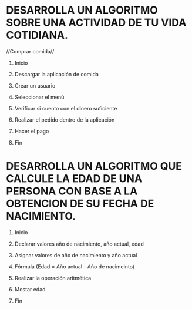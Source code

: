 # DESARROLLA UN ALGORITMO SOBRE UNA ACTIVIDAD DE TU VIDA COTIDIANA.
 //Comprar comida//
 
1. Inicio

2. Descargar la aplicación de comida

3. Crear un usuario

4. Seleccionar el menú

5. Verificar si cuento con el dinero suficiente

6. Realizar el pedido dentro de la aplicación

7. Hacer el pago

8. Fin

# DESARROLLA UN ALGORITMO QUE CALCULE LA EDAD DE UNA PERSONA CON BASE A LA OBTENCION DE SU FECHA DE NACIMIENTO.
1. Inicio

2. Declarar valores año de nacimiento, año actual, edad

3. Asignar valores de año de nacimiento y año actual

4. Fórmula (Edad = Año actual - Año de nacimeinto)

5. Realizar la operación aritmética

6. Mostar edad

7. Fin

